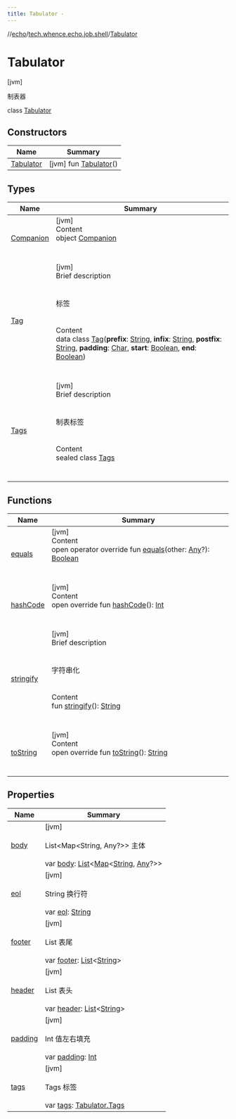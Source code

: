 ```yaml
---
title: Tabulator -
---
```

//[echo](../../index.md)/[tech.whence.echo.job.shell](../index.md)/[Tabulator](index.md)



# Tabulator  
 [jvm] 

制表器

class [Tabulator](index.md)   


## Constructors  
  
|  Name|  Summary| 
|---|---|
| [Tabulator](-tabulator.md)|  [jvm] fun [Tabulator](-tabulator.md)()   <br>


## Types  
  
|  Name|  Summary| 
|---|---|
| [Companion](-companion/index.md)| [jvm]  <br>Content  <br>object [Companion](-companion/index.md)  <br><br><br>
| [Tag](-tag/index.md)| [jvm]  <br>Brief description  <br><br><br>标签<br><br>  <br>Content  <br>data class [Tag](-tag/index.md)(**prefix**: [String](https://kotlinlang.org/api/latest/jvm/stdlib/kotlin/-string/index.html), **infix**: [String](https://kotlinlang.org/api/latest/jvm/stdlib/kotlin/-string/index.html), **postfix**: [String](https://kotlinlang.org/api/latest/jvm/stdlib/kotlin/-string/index.html), **padding**: [Char](https://kotlinlang.org/api/latest/jvm/stdlib/kotlin/-char/index.html), **start**: [Boolean](https://kotlinlang.org/api/latest/jvm/stdlib/kotlin/-boolean/index.html), **end**: [Boolean](https://kotlinlang.org/api/latest/jvm/stdlib/kotlin/-boolean/index.html))  <br><br><br>
| [Tags](-tags/index.md)| [jvm]  <br>Brief description  <br><br><br>制表标签<br><br>  <br>Content  <br>sealed class [Tags](-tags/index.md)  <br><br><br>


## Functions  
  
|  Name|  Summary| 
|---|---|
| [equals](../../tech.whence.echo.webclient.response.exception/-response-unrecognized-exception/index.md#kotlin/Any/equals/#kotlin.Any?/PointingToDeclaration/)| [jvm]  <br>Content  <br>open operator override fun [equals](../../tech.whence.echo.webclient.response.exception/-response-unrecognized-exception/index.md#kotlin/Any/equals/#kotlin.Any?/PointingToDeclaration/)(other: [Any](https://kotlinlang.org/api/latest/jvm/stdlib/kotlin/-any/index.html)?): [Boolean](https://kotlinlang.org/api/latest/jvm/stdlib/kotlin/-boolean/index.html)  <br><br><br>
| [hashCode](../../tech.whence.echo.webclient.response.exception/-response-unrecognized-exception/index.md#kotlin/Any/hashCode/#/PointingToDeclaration/)| [jvm]  <br>Content  <br>open override fun [hashCode](../../tech.whence.echo.webclient.response.exception/-response-unrecognized-exception/index.md#kotlin/Any/hashCode/#/PointingToDeclaration/)(): [Int](https://kotlinlang.org/api/latest/jvm/stdlib/kotlin/-int/index.html)  <br><br><br>
| [stringify](stringify.md)| [jvm]  <br>Brief description  <br><br><br>字符串化<br><br>  <br>Content  <br>fun [stringify](stringify.md)(): [String](https://kotlinlang.org/api/latest/jvm/stdlib/kotlin/-string/index.html)  <br><br><br>
| [toString](../../tech.whence.echo.webclient.response.exception/-response-unrecognized-exception/index.md#kotlin/Any/toString/#/PointingToDeclaration/)| [jvm]  <br>Content  <br>open override fun [toString](../../tech.whence.echo.webclient.response.exception/-response-unrecognized-exception/index.md#kotlin/Any/toString/#/PointingToDeclaration/)(): [String](https://kotlinlang.org/api/latest/jvm/stdlib/kotlin/-string/index.html)  <br><br><br>


## Properties  
  
|  Name|  Summary| 
|---|---|
| [body](index.md#tech.whence.echo.job.shell/Tabulator/body/#/PointingToDeclaration/)|  [jvm] <br><br>List<Map<String, Any?>> 主体<br><br>var [body](index.md#tech.whence.echo.job.shell/Tabulator/body/#/PointingToDeclaration/): [List](https://kotlinlang.org/api/latest/jvm/stdlib/kotlin.collections/-list/index.html)<[Map](https://kotlinlang.org/api/latest/jvm/stdlib/kotlin.collections/-map/index.html)<[String](https://kotlinlang.org/api/latest/jvm/stdlib/kotlin/-string/index.html), [Any](https://kotlinlang.org/api/latest/jvm/stdlib/kotlin/-any/index.html)?>>   <br>
| [eol](index.md#tech.whence.echo.job.shell/Tabulator/eol/#/PointingToDeclaration/)|  [jvm] <br><br>String 换行符<br><br>var [eol](index.md#tech.whence.echo.job.shell/Tabulator/eol/#/PointingToDeclaration/): [String](https://kotlinlang.org/api/latest/jvm/stdlib/kotlin/-string/index.html)   <br>
| [footer](index.md#tech.whence.echo.job.shell/Tabulator/footer/#/PointingToDeclaration/)|  [jvm] <br><br>List<String> 表尾<br><br>var [footer](index.md#tech.whence.echo.job.shell/Tabulator/footer/#/PointingToDeclaration/): [List](https://kotlinlang.org/api/latest/jvm/stdlib/kotlin.collections/-list/index.html)<[String](https://kotlinlang.org/api/latest/jvm/stdlib/kotlin/-string/index.html)>   <br>
| [header](index.md#tech.whence.echo.job.shell/Tabulator/header/#/PointingToDeclaration/)|  [jvm] <br><br>List<String> 表头<br><br>var [header](index.md#tech.whence.echo.job.shell/Tabulator/header/#/PointingToDeclaration/): [List](https://kotlinlang.org/api/latest/jvm/stdlib/kotlin.collections/-list/index.html)<[String](https://kotlinlang.org/api/latest/jvm/stdlib/kotlin/-string/index.html)>   <br>
| [padding](index.md#tech.whence.echo.job.shell/Tabulator/padding/#/PointingToDeclaration/)|  [jvm] <br><br>Int 值左右填充<br><br>var [padding](index.md#tech.whence.echo.job.shell/Tabulator/padding/#/PointingToDeclaration/): [Int](https://kotlinlang.org/api/latest/jvm/stdlib/kotlin/-int/index.html)   <br>
| [tags](index.md#tech.whence.echo.job.shell/Tabulator/tags/#/PointingToDeclaration/)|  [jvm] <br><br>Tags 标签<br><br>var [tags](index.md#tech.whence.echo.job.shell/Tabulator/tags/#/PointingToDeclaration/): [Tabulator.Tags](-tags/index.md)   <br>

